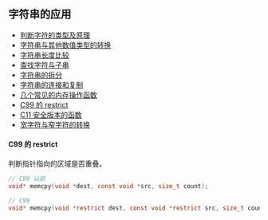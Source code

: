 ## 字符串的应用

- [判断字符的类型及原理](Codes/basic_dev_codes/study_for_c/imooc/chapter9/01.character_type.c)
- [字符串与其他数值类型的转换](Codes/basic_dev_codes/study_for_c/imooc/chapter9/02.convert.c)
- [字符串长度比较](Codes/basic_dev_codes/study_for_c/imooc/chapter9/03.string_length_compare.c)
- [查找字符与子串](Codes/basic_dev_codes/study_for_c/imooc/chapter9/04.find_char_and_substring.c)
- [字符串的拆分](Codes/basic_dev_codes/study_for_c/imooc/chapter9/05.string_tokenize.c)
- [字符串的连接和复制](Codes/basic_dev_codes/study_for_c/imooc/chapter9/06.string_concat_copy.c)
- [几个常见的内存操作函数](Codes/basic_dev_codes/study_for_c/imooc/chapter9/07.mem_op.c)
- [C99 的 restrict]()
- [C11 安全版本的函数](Codes/basic_dev_codes/study_for_c/imooc/chapter9/09.save_version.c)
- [宽字符与窄字符的转换](Codes/basic_dev_codes/study_for_c/imooc/chapter9/09.save_version.c)


#### C99 的 restrict
判断指针指向的区域是否重叠。
```c
// C99 以前
void* memcpy(void *dest, const void *src, size_t count);

// C99
void* memcpy(void *restrict dest, const void *restrict src, size_t count);
```